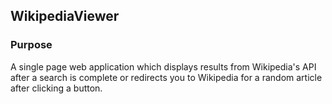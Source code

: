 ## WikipediaViewer

### Purpose

A single page web application which displays results from Wikipedia's API after a search is complete or redirects you to Wikipedia for a random article after clicking a button.

